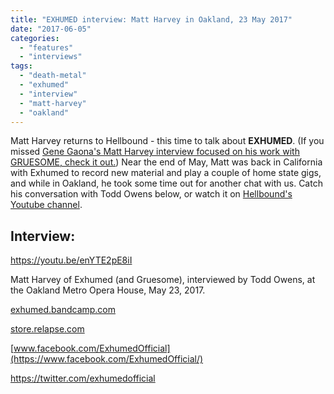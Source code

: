 ```yaml
---
title: "EXHUMED interview: Matt Harvey in Oakland, 23 May 2017"
date: "2017-06-05"
categories: 
  - "features"
  - "interviews"
tags: 
  - "death-metal"
  - "exhumed"
  - "interview"
  - "matt-harvey"
  - "oakland"
---
```


Matt Harvey returns to Hellbound - this time to talk about **EXHUMED**. (If you missed [Gene Gaona's Matt Harvey interview focused on his work with GRUESOME, check it out.](https://hellbound.ca/2017/05/gruesome-interview-matt-harvey-oakland-6-may-2017/)) Near the end of May, Matt was back in California with Exhumed to record new material and play a couple of home state gigs, and while in Oakland, he took some time out for another chat with us. Catch his conversation with Todd Owens below, or watch it on [Hellbound's Youtube channel](https://www.youtube.com/channel/UC3ORrPGrqJlX4RMMMxHMntw).

## Interview:

https://youtu.be/enYTE2pE8iI

Matt Harvey of Exhumed (and Gruesome), interviewed by Todd Owens, at the Oakland Metro Opera House, May 23, 2017.

[exhumed.bandcamp.com](https://exhumed.bandcamp.com/)

[store.relapse.com](http://store.relapse.com/)

[www.facebook.com/ExhumedOfficial](https://www.facebook.com/ExhumedOfficial/)

https://twitter.com/exhumedofficial
